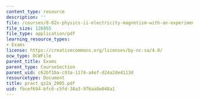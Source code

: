 ```yaml
---
content_type: resource
description: ''
file: /courses/8-02x-physics-ii-electricity-magnetism-with-an-experimental-focus-spring-2005/fbcef694bfc6c5fd38a3976aa8e048a1_pract_qz2a_2005.pdf
file_size: 126955
file_type: application/pdf
learning_resource_types:
- Exams
license: https://creativecommons.org/licenses/by-nc-sa/4.0/
ocw_type: OCWFile
parent_title: Exams
parent_type: CourseSection
parent_uid: c62bf1ba-c93a-1174-a4ef-d24a2de4113d
resourcetype: Document
title: pract_qz2a_2005.pdf
uid: fbcef694-bfc6-c5fd-38a3-976aa8e048a1
---
```

